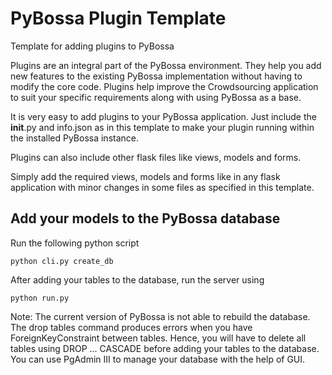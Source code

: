 # PyBossa Plugin Template

Template for adding plugins to PyBossa

Plugins are an integral part of the PyBossa environment. They help you add new features to the existing PyBossa implementation without having to modify the core code. Plugins help improve the Crowdsourcing application to suit your specific requirements along with using PyBossa as a base.

It is very easy to add plugins to your PyBossa application. Just include the __init__.py and info.json as in this template to make your plugin running within the installed PyBossa instance.

Plugins can also include other flask files like views, models and forms.

Simply add the required views, models and forms like in any flask application with minor changes in some files as specified in this template.

## Add your models to the PyBossa database

Run the following python script

`python cli.py create_db`

After adding your tables to the database, run the server using

`python run.py`

Note: The current version of PyBossa is not able to rebuild the database. The drop tables command produces errors when you have ForeignKeyConstraint between tables. Hence, you will have to delete all tables using DROP ... CASCADE before adding your tables to the database. You can use PgAdmin III to manage your database with the help of GUI.


